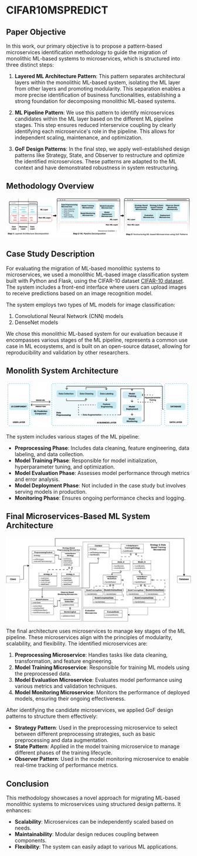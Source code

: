 # CIFAR10MSPREDICT

## Paper Objective

In this work, our primary objective is to propose a pattern-based microservices identification methodology to guide the migration of monolithic ML-based systems to microservices, which is structured into three distinct steps:

1. **Layered ML Architecture Pattern**: This pattern separates architectural layers within the monolithic ML-based system, isolating the ML layer from other layers and promoting modularity. This separation enables a more precise identification of business functionalities, establishing a strong foundation for decomposing monolithic ML-based systems.

2. **ML Pipeline Pattern**: We use this pattern to identify microservices candidates within the ML layer based on the different ML pipeline stages. This step ensures reduced interservice coupling by clearly identifying each microservice's role in the pipeline. This allows for independent scaling, maintenance, and optimization.

3. **GoF Design Patterns**: In the final step, we apply well-established design patterns like Strategy, State, and Observer to restructure and optimize the identified microservices. These patterns are adapted to the ML context and have demonstrated robustness in system restructuring.

## Methodology Overview

![Methodology Overview Diagram](./Assets/Phase2ApproachOverview.jpg)

## Case Study Description

For evaluating the migration of ML-based monolithic systems to microservices, we used a monolithic ML-based image classification system built with Python and Flask, using the CIFAR-10 dataset [CIFAR-10 dataset](https://www.cs.toronto.edu/~kriz/cifar.html). The system includes a front-end interface where users can upload images to receive predictions based on an image recognition model. 

The system employs two types of ML models for image classification:
1. Convolutional Neural Network (CNN) models
2. DenseNet models

We chose this monolithic ML-based system for our evaluation because it encompasses various stages of the ML pipeline, represents a common use case in ML ecosystems, and is built on an open-source dataset, allowing for reproducibility and validation by other researchers.

## Monolith System Architecture

![Monolith System Architecture](./Assets/Monolith%20System%20Overview.jpg)

The system includes various stages of the ML pipeline:
- **Preprocessing Phase**: Includes data cleaning, feature engineering, data labeling, and data collection.
- **Model Training Phase**: Responsible for model initialization, hyperparameter tuning, and optimization.
- **Model Evaluation Phase**: Assesses model performance through metrics and error analysis.
- **Model Deployment Phase**: Not included in the case study but involves serving models in production.
- **Monitoring Phase**: Ensures ongoing performance checks and logging.

## Final Microservices-Based ML System Architecture

![Final Microservices-Based ML System Architecture](./Assets/GeneralSystemOverview2.jpg)

The final architecture uses microservices to manage key stages of the ML pipeline. These microservices align with the principles of modularity, scalability, and flexibility. The identified microservices are:

1. **Preprocessing Microservice**: Handles tasks like data cleaning, transformation, and feature engineering.
2. **Model Training Microservice**: Responsible for training ML models using the preprocessed data.
3. **Model Evaluation Microservice**: Evaluates model performance using various metrics and validation techniques.
4. **Model Monitoring Microservice**: Monitors the performance of deployed models, ensuring their ongoing effectiveness.

After identifying the candidate microservices, we applied GoF design patterns to structure them effectively:
- **Strategy Pattern**: Used in the preprocessing microservice to select between different preprocessing strategies, such as basic preprocessing and data augmentation.
- **State Pattern**: Applied in the model training microservice to manage different phases of the training lifecycle.
- **Observer Pattern**: Used in the model monitoring microservice to enable real-time tracking of performance metrics.

## Conclusion

This methodology showcases a novel approach for migrating ML-based monolithic systems to microservices using structured design patterns. It enhances:
- **Scalability**: Microservices can be independently scaled based on needs.
- **Maintainability**: Modular design reduces coupling between components.
- **Flexibility**: The system can easily adapt to various ML applications.